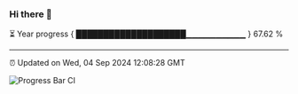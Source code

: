 ### Hi there 👋

⏳ Year progress { ████████████████████▁▁▁▁▁▁▁▁▁▁ } 67.62 %

---

⏰ Updated on Wed, 04 Sep 2024 12:08:28 GMT

![Progress Bar CI](https://github.com/liununu/liununu/workflows/Progress%20Bar%20CI/badge.svg)
